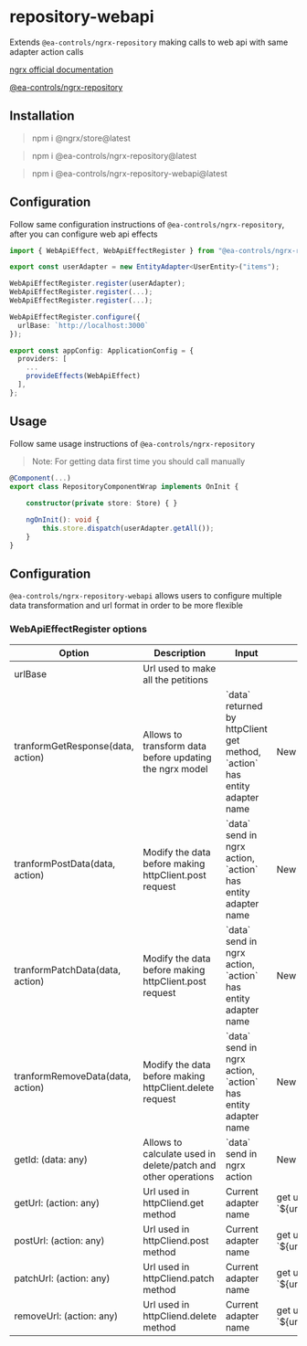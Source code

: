 # repository-webapi

Extends `@ea-controls/ngrx-repository` making calls to web api with same adapter action calls

[ngrx official documentation](https://ngrx.io/)

[@ea-controls/ngrx-repository]()

## Installation

> npm i @ngrx/store@latest

> npm i @ea-controls/ngrx-repository@latest

> npm i @ea-controls/ngrx-repository-webapi@latest

## Configuration

Follow same configuration instructions of `@ea-controls/ngrx-repository`, after you can configure web api effects

```ts
import { WebApiEffect, WebApiEffectRegister } from "@ea-controls/ngrx-repository-webapi";

export const userAdapter = new EntityAdapter<UserEntity>("items");

WebApiEffectRegister.register(userAdapter);
WebApiEffectRegister.register(...);
WebApiEffectRegister.register(...);

WebApiEffectRegister.configure({
  urlBase: `http://localhost:3000`
});

export const appConfig: ApplicationConfig = {
  providers: [
    ...
    provideEffects(WebApiEffect)
  ],
};
```

## Usage

Follow same usage instructions of `@ea-controls/ngrx-repository`

>Note: For getting data first time you should call manually

```ts
@Component(...)
export class RepositoryComponentWrap implements OnInit {
    
    constructor(private store: Store) { }

    ngOnInit(): void {
        this.store.dispatch(userAdapter.getAll());
    }
}
```

## Configuration

`@ea-controls/ngrx-repository-webapi` allows users to configure multiple data transformation and url format in order to be more flexible

### WebApiEffectRegister options

<table>
<thead>
    <tr>
        <th>Option</th>
        <th>Description</th>
        <th>Input</th>
        <th>Output</th>
    </tr>
</thead>
<tbody>
    <tr>
        <td>urlBase</td>
        <td>Url used to make all the petitions</td>
        <td></td>
        <td></td>
    </tr>
    <tr>
        <td>tranformGetResponse(data, action)</td>
        <td>Allows to transform data before updating the ngrx model</td>
        <td>`data` returned by httpClient get method, `action` has entity adapter name</td>
        <td>New data processed by user</td>
    </tr>
    <tr>
        <td>tranformPostData(data, action)</td>
        <td>Modify the data before making httpClient.post request</td>
        <td>`data` send in ngrx action, `action` has entity adapter name</td>
        <td>New data processed by user</td>
    </tr>
    <tr>
        <td>tranformPatchData(data, action)</td>
        <td>Modify the data before making httpClient.post request</td>
        <td>`data` send in ngrx action, `action` has entity adapter name</td>
        <td>New data processed by user</td>
    </tr>
    <tr>
        <td>tranformRemoveData(data, action)</td>
        <td>Modify the data before making httpClient.delete request</td>
       <td>`data` send in ngrx action, `action` has entity adapter name</td>
        <td>New data processed by user</td>
    </tr>
    <tr>
        <td>getId: (data: any)</td>
        <td>Allows to calculate used in delete/patch and other operations</td>
       <td>`data` send in ngrx action</td>
        <td>New id, string</td>
    </tr>
    <tr>
        <td>getUrl: (action: any)</td>
        <td>Url used in httpCliend.get method</td>
        <td>Current adapter name</td>
        <td>get url string, by default `${urlBase}/${apdaterName}`</td>
    </tr>
    <tr>
        <td>postUrl: (action: any)</td>
        <td>Url used in httpCliend.post method</td>
        <td>Current adapter name</td>
        <td>get url string, by default `${urlBase}/${apdaterName}`</td>
    </tr>
    <tr>
        <td>patchUrl: (action: any)</td>
        <td>Url used in httpCliend.patch method</td>
        <td>Current adapter name</td>
        <td>get url string, by default `${urlBase}/${apdaterName}/${id}`</td>
    </tr>
    <tr>
        <td>removeUrl: (action: any)</td>
        <td>Url used in httpCliend.delete method</td>
        <td>Current adapter name</td>
        <td>get url string, by default `${urlBase}/${apdaterName}/${id}`</td>
    </tr>
</tbody>
<table>
